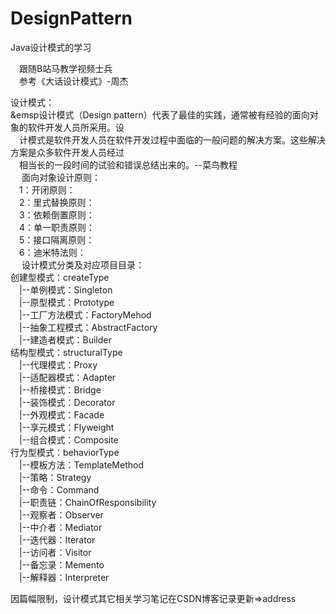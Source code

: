 # DesignPattern
Java设计模式的学习  

&emsp;跟随B站马教学视频士兵  
&emsp;参考《大话设计模式》-周杰  

设计模式：  
&emsp设计模式（Design pattern）代表了最佳的实践，通常被有经验的面向对象的软件开发人员所采用。设  
&emsp;计模式是软件开发人员在软件开发过程中面临的一般问题的解决方案。这些解决方案是众多软件开发人员经过  
&emsp;相当长的一段时间的试验和错误总结出来的。--菜鸟教程  
&emsp;
面向对象设计原则：  
&emsp;1：开闭原则：  
&emsp;2：里式替换原则：  
&emsp;3：依赖倒置原则：  
&emsp;4：单一职责原则：  
&emsp;5：接口隔离原则：  
&emsp;6：迪米特法则：  
&emsp;
  设计模式分类及对应项目目录：  
  创建型模式：createType  
&emsp;|--单例模式：Singleton  
&emsp;|--原型模式：Prototype  
&emsp;|--工厂方法模式：FactoryMehod  
&emsp;|--抽象工程模式：AbstractFactory  
&emsp;|--建造者模式：Builder  
  结构型模式：structuralType  
&emsp;|--代理模式：Proxy  
&emsp;|--适配器模式：Adapter  
&emsp;|--桥接模式：Bridge  
&emsp;|--装饰模式：Decorator  
&emsp;|--外观模式：Facade  
&emsp;|--享元模式：Flyweight  
&emsp;|--组合模式：Composite  
  行为型模式：behaviorType   
&emsp;|--模板方法：TemplateMethod  
&emsp;|--策略：Strategy  
&emsp;|--命令：Command  
&emsp;|--职责链：ChainOfResponsibility  
&emsp;|--观察者：Observer  
&emsp;|--中介者：Mediator  
&emsp;|--迭代器：Iterator  
&emsp;|--访问者：Visitor  
&emsp;|--备忘录：Memento  
&emsp;|--解释器：Interpreter  

因篇幅限制，设计模式其它相关学习笔记在CSDN博客记录更新=>address